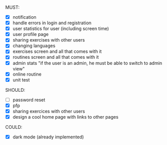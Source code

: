 MUST:
- [x] notification 
- [x] handle errors in login and registration
- [x] user statistics for user (including screen time)
- [x] user profile page
- [x] sharing exercises with other users
- [x] changing languages
- [x] exercises screen and all that comes with it
- [x] routines screen and all that comes with it
- [x] admin stats "if the user is an admin, he must be able to switch to admin view"
- [x] online routine
- [x] unit test

SHOULD:

- [ ] password reset
- [x] pfp
- [x] sharing exercices with other users
- [x] design a cool home page with links to other pages

COULD:

- [x] dark mode (already implemented)
